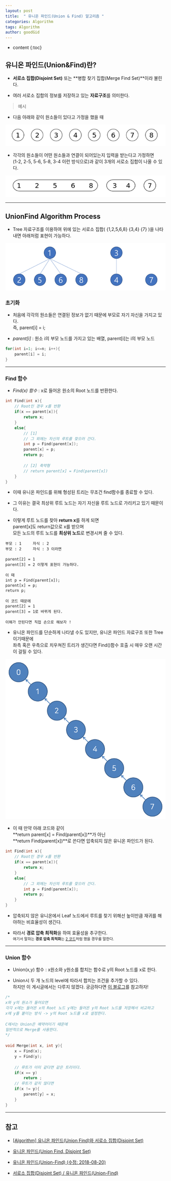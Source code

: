 ```yaml
---
layout: post
title:  " 유니온 파인드(Union & Find) 알고리즘 "
categories: Algorithm
tags: Algorithm
author: goodGid
---
```

* content
{:toc}

## 유니온 파인드(Union&Find)란?

* **서로소 집합(Disjoint Set)** 또는 **병합 찾기 집합(Merge Find Set)**이라 불린다.

* 여러 서로소 집합의 정보를 저장하고 있는 **자료구조**를 의미한다.








> 예시

* 다음 아래와 같이 원소들이 있다고 가정을 했을 때

![](/assets/img/algorithm/union_finde_algorithm_1.png)

* 각각의 원소들이 어떤 원소들과 연결이 되어있는지 입력을 받는다고 가정하면 <br> (1-2, 2-5, 5-6, 5-8, 3-4 이런 방식으로)과 같이 3개의 서로소 집합이 나올 수 있다.

![](/assets/img/algorithm/union_finde_algorithm_2.png)

---

## UnionFind Algorithm Process

* Tree 자료구조를 이용하여 위에 있는 서로소 집합( {1,2,5,6,8}  {3,4}   {7} )을 나타내면 아래처럼 표현이 가능하다.

![](/assets/img/algorithm/union_finde_algorithm_3.png)


### 초기화

* 처음에 각각의 원소들은 연결된 정보가 없기 때문에 부모로 자기 자신을 가지고 있다. <br> 즉, parent[i] = i;

* *parent[i]* : 원소 i의 부모 노드를 가지고 있는 배열, parent[i]는 i의 부모 노드

``` cpp
for(int i=1; i<=n; i++){
    parent[i] = i;
}
```

---

### Find 함수

* *Find(x) 함수* : x로 들어온 원소의 Root 노드를 반환한다.

``` cpp
int Find(int x){
    // Root인 경우 x를 반환
    if(x == parent[x]){
        return x;
    }
    else{
        // [1]
        // 그 외에는 자신의 루트를 찾으러 간다.
        int p = Find(parent[x]);
        parent[x] = p;
        return p;

        // [2] 축약형
        // return parent[x] = Find(parent[x])
    }
}
```

* 이때 유니온 파인드를 위해 형성된 트리는 무조건 find함수를 종료할 수 있다.

* 그 이유는 결국 최상위 루트 노드는 자기 자신을 루트 노드로 가리키고 있기 때문이다.

* 이렇게 루트 노드를 찾아 **return x**를 하게 되면 <br> parent[x]도 return값으로 x를 받으며 <br> 모든 노드의 루트 노드를 **최상위 노드**로 변경시켜 줄 수 있다.

```
부모 : 1     자식 : 2
부모 : 2     자식 : 3 이라면

parent[2] = 1
parent[3] = 2 이렇게 표현이 가능하다.

이 때 
int p = Find(parent[x]);
parent[x] = p;
return p;

이 코드 때문에
parent[2] = 1
parent[3] = 1로 바뀌게 된다.

이해가 안된다면 직접 손으로 해보자 !
```

* 유니온 파인드를 단순하게 나타낼 수도 있지만, 유니온 파인드 자료구조 또한 Tree 이기때문에 <br> 좌측 혹은 우측으로 치우쳐진 트리가 생긴다면 Find()함수 호출 시 매우 오랜 시간이 걸릴 수 있다.

![](/assets/img/algorithm/union_finde_algorithm_4.png)

* 이 때 만약 아래 코드와 같이 <br> **return parent[x] = Find(parent[x])**가 아닌 <br> **return Find(parent[x])**로 쓴다면 압축되지 않은 유니온 파인드가 된다.

``` cpp
int Find(int x){
    // Root인 경우 x를 반환
    if(x == parent[x]){
        return x;
    }
    else{
        // 그 외에는 자신의 루트를 찾으러 간다.
        int p = Find(parent[x]);
        return p;
    }
}
```

* 압축되지 않은 유니온에서 Leaf 노드에서 루트를 찾기 위해선 높이만큼 재귀를 해야하는 비효율성이 생긴다. 

* 따라서 **경로 압축 최적화**을 하여 효율성을 추구한다. <br> <small>여기서 말하는 **경로 압축 최적화**는 [2 코드]({{site.url}}//Union-Find-Algorithm/#find-함수)처럼 했을 경우를 말한다.</small>



---

### Union 함수

* Union(x,y) 함수 : x원소와 y원소를 합치는 함수로 y의 Root 노드를 x로 한다.

* Union시 두 개 노드의 level에 따라서 합치는 조건을 추가할 수 있다. <br> 하지만 이 게시글에서는 다루지 않겠다. 궁금하다면 [이 블로그](https://www.crocus.co.kr/683)를 참고하자!


``` cpp
/*
x와 y의 원소가 들어오면
각각 x에는 들어온 x의 Root 노드 y에는 들어온 y의 Root 노드를 저장해서 비교하고
x에 y를 붙이는 방식 -> y의 Root 노드를 x로 설정한다.

C에서는 Union은 예약어이기 때문에 
일반적으로 Merge를 사용한다.
*/

void Merge(int x, int y){
    x = Find(x);
    y = Find(y);

    // 루트가 이미 같다면 같은 트리이다.
    if(x == y) 
        return ;
    // 루트가 같지 않다면 
    if(x != y){
        parent[y] = x;
    }
}
```







---

## 참고

* [[Algorithm] 유니온 파인드(Union Find)와 서로소 집합(Disjoint Set)](https://twpower.github.io/115-union-find-disjoint-set)

* [유니온 파인드(Union Find, Disjoint Set)](https://www.crocus.co.kr/683)

* [유니온 파인드(Union-Find) (수정: 2018-08-20)](http://blog.naver.com/PostView.nhn?blogId=kks227&logNo=220791837179)

* [서로소 집합(Disjoint Set) / 유니온 파인드(Union-Find)](http://isukorea.com/blog/home/waylight3/215)